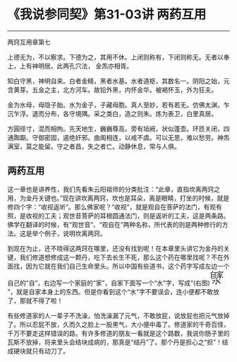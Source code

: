# 《我说参同契》第31-03讲 两药互用

------

两窍互用章第七

上德无为，不以察求。下德为之，其用不休。上闭则称有，下闭则称无。无者以奉上，上有神明居。此两孔穴法， 金炁亦相胥。

知白守黑，神明自来。白者金精，黑者水基。水者道枢，其数名一。阴阳之始，元含黄芽。五金之主，北方河车。故铅外黑，内怀金华。被褐怀玉，外为狂夫。

金为水母，母隐子胎。水为金子，子藏母胞。真人至妙，若有若无。仿佛太渊，乍沉乍浮。退而分布，各守境隅。采之类白，造之则朱。炼为表卫，白里真居。

方圓径寸，混而相拘。先天地生，巍巍尊高。旁有垣阙，状似蓬壶。环匝关闭，四通踟蹰。守御密固，遏绝奸邪。曲阁相连，以戒不虞。可以无思，难以愁劳。神炁满室，莫之能留。守之者昌，失之者亡。动静休息，常与人俱。

## 两药互用

这一章也是讲养性，我们先看朱云阳祖师的分类批注：“此章，直指坎离两窍之用，为金丹关键也。”现在讲坎离两窍，坎也是耳朵，离是眼睛，打坐的时候，就是修四个字：“收视返听”。那么佛家呢？“收视”，就是观自在菩萨的法门，有观有照，是收视的工夫；观世音菩萨的耳根圆通法门，则是返听的工夫，这是两条路。佛学在翻译的时候，有“观世音”、“观自在”两种名称，所代表的则是两种修行的方法。这是举个例子，说明坎离两窍。

到现在为止，还不晓得这两窍在哪里，还没有找到呢！在本章里头讲它为金丹的关键，我们修道想修成这一颗丹，吃下去长生不死，那么这个药在哪里找呢？不在外面找，因为它就在我们自己生命里头。所以中国有些道书，这个药字写成左边一个自己的“自”，右边写一个家庭的“家”，自家下面写一个“水”字，写成“(右图)![img](%E4%B8%A4%E8%8D%AF%E4%BA%92%E7%94%A8/CanTong31.png)”，就是自家本身上的东西。但是你看到这个“水”字不要误会，连小便都不敢放了，那就不得了啦！

有些修道家的人一辈子不洗澡，怕洗澡漏了元气，不敢放屁，说放屁也把元气放掉了。所以忍屁不放，久而久之脸上一股黑气，大小便中毒了。修道家的千奇百怪，千万不要走这样错误的路。有许多修道的朋友一看就是这个路数，我说你肠子里的瓦斯不放掉，将来里头会结块成病的，那真是“结丹”了。那个丹是担心之“担”！结成硬块就只有动刀了。